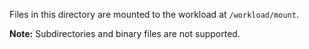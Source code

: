 Files in this directory are mounted to the workload at `/workload/mount`.

**Note:** Subdirectories and binary files are not supported.
